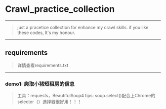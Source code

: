 # Crawl_practice_collection
---
> just a pracetice collection for enhance my crawl skills. 
> if you like these codes, lt's my honour.

---
## requirements
> 详情查看requirements.txt

---
### demo1: 爬取小猪短租房的信息
> 工具：requests，BeautifulSoup4
> tips: soup.select()配合上Chrome的selector（）选择器很好用！！！

